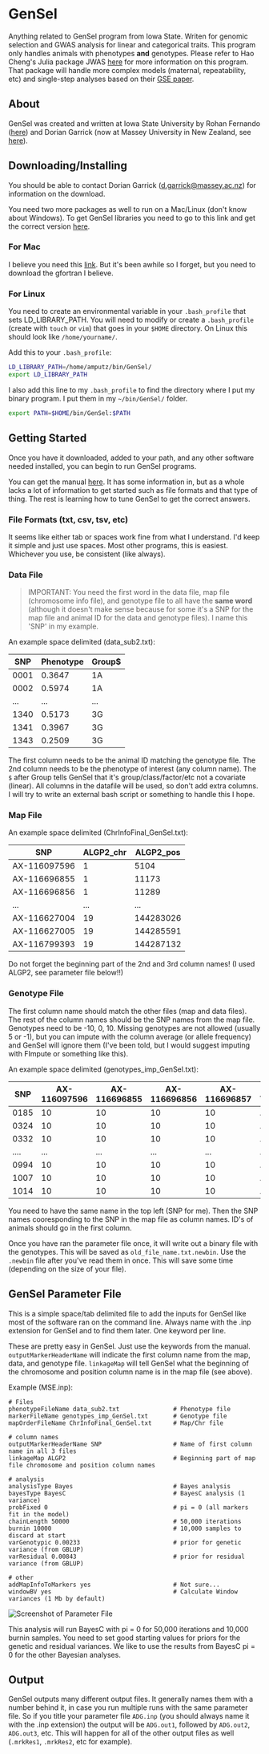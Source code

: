 # GenSel

Anything related to GenSel program from Iowa State. Writen for genomic selection and GWAS analysis for linear and categorical traits. This program only handles animals with phenotypes **and** genotypes. Please refer to Hao Cheng's Julia package JWAS [here](https://github.com/reworkhow/JWAS.jl) for more information on this program. That package will handle more complex models (maternal, repeatability, etc) and single-step analyses based on their [GSE paper](https://gsejournal.biomedcentral.com/articles/10.1186/1297-9686-46-50). 

## About

GenSel was created and written at Iowa State University by Rohan Fernando ([here](https://www.linkedin.com/in/rohan-fernando-b2123520/)) and Dorian Garrick (now at Massey University in New Zealand, see [here](https://www.linkedin.com/in/dorian-garrick-7a248667/)). 

## Downloading/Installing

You should be able to contact Dorian Garrick (d.garrick@massey.ac.nz) for information on the download. 

You need two more packages as well to run on a Mac/Linux (don't know about Windows). To get GenSel libraries you need to go to this link and get the correct version [here](https://www.dropbox.com/sh/vdaafp5v1hwc75e/AADVDWfmMnPzM18FUbhLF0bia?dl=0). 

### For Mac

I believe you need this [link](http://hpc.sourceforge.net/). But it's been awhile so I forget, but you need to download the gfortran I believe. 

### For Linux 

You need to create an environmental variable in your `.bash_profile` that sets LD_LIBRARY_PATH. You will need to modify or create a `.bash_profile` (create with `touch` or `vim`) that goes in your `$HOME` directory. On Linux this should look like `/home/yourname/`. 

Add this to your `.bash_profile`:
```bash
LD_LIBRARY_PATH=/home/amputz/bin/GenSel/
export LD_LIBRARY_PATH
```

I also add this line to my `.bash_profile` to find the directory where I put my binary program. I put them in my `~/bin/GenSel/` folder. 
```bash
export PATH=$HOME/bin/GenSel:$PATH
```

## Getting Started

Once you have it downloaded, added to your path, and any other software needed installed, you can begin to run GenSel programs. 

You can get the manual [here](https://www.biomedcentral.com/content/supplementary/1471-2105-12-186-s1.pdf). It has some information in, but as a whole lacks a lot of information to get started such as file formats and that type of thing. The rest is learning how to tune GenSel to get the correct answers. 

### File Formats (txt, csv, tsv, etc)

It seems like either tab or spaces work fine from what I understand. I'd keep it simple and just use spaces. Most other programs, this is easiest. Whichever you use, be consistent (like always). 

### Data File

> IMPORTANT: You need the first word in the data file, map file (chromosome info file), and genotype file to all have the **same word** (although it doesn't make sense because for some it's a SNP for the map file and animal ID for the data and genotype files). I name this 'SNP' in my example. 

An example space delimited (data_sub2.txt):

| SNP  | Phenotype | Group$ | 
|------| -------| ----|
| 0001 | 0.3647 | 1A  |
| 0002 | 0.5974 | 1A  |
| ...  | ...    | ... |
| 1340 | 0.5173 | 3G  |
| 1341 | 0.3967 | 3G  |
| 1343 | 0.2509 | 3G  |

The first column needs to be the animal ID matching the genotype file. The 2nd column needs to be the phenotype of interest (any column name). The `$` after Group tells GenSel that it's group/class/factor/etc not a covariate (linear). All columns in the datafile will be used, so don't add extra columns. I will try to write an external bash script or something to handle this I hope. 

### Map File

An example space delimited (ChrInfoFinal_GenSel.txt):

| SNP | ALGP2_chr | ALGP2_pos |
|--- | --- | --- |
| AX-116097596 | 1  | 5104   |
| AX-116696855 | 1  | 11173  |
| AX-116696856 | 1  | 11289  |
| ...          | ...| ...    |
| AX-116627004 | 19 | 144283026 |
| AX-116627005 | 19 | 144285591 |
| AX-116799393 | 19 | 144287132 |

Do not forget the beginning part of the 2nd and 3rd column names! (I used ALGP2, see parameter file below!!)

### Genotype File

The first column name should match the other files (map and data files). The rest of the column names should be the SNP names from the map file. Genotypes need to be -10, 0, 10. Missing genotypes are not allowed (usually 5 or -1), but you can impute with the column average (or allele frequency) and GenSel will ignore them (I've been told, but I would suggest imputing with FImpute or something like this). 

An example space delimited (genotypes_imp_GenSel.txt):

| SNP | AX-116097596 | AX-116696855 | AX-116696856 | AX-116696857 | ... |
| --- | --- | --- | --- | --- | --- |
| 0185 | 10 | 10 | 10 | 10 | ... |
| 0324 | 10 | 10 | 10 | 10 | ... |
| 0332 | 10 | 10 | 10 | 10 | ... |
| .... | ... | ... | ... | ... | ... |
| 0994 | 10 | 10 | 10 | 10 | ... |
| 1007 | 10 | 10 | 10 | 10 | ... |
| 1014 | 10 | 10 | 10 | 10 | ... |

You need to have the same name in the top left (SNP for me). Then the SNP names cooresponding to the SNP in the map file as column names. ID's of animals should go in the first column. 

Once you have ran the parameter file once, it will write out a binary file with the genotypes. This will be saved as `old_file_name.txt.newbin`. Use the `.newbin` file after you've read them in once. This will save some time (depending on the size of your file). 

## GenSel Parameter File

This is a simple space/tab delimited file to add the inputs for GenSel like most of the software ran on the command line. Always name with the .inp extension for GenSel and to find them later. One keyword per line. 

These are pretty easy in GenSel. Just use the keywords from the manual. `outputMarkerHeaderName` will indicate the first column name from the map, data, and genotype file. `linkageMap` will tell GenSel what the beginning of the chromosome and position column name is in the map file (see above). 

Example (MSE.inp):
```
# Files
phenotypeFileName data_sub2.txt               # Phenotype file
markerFileName genotypes_imp_GenSel.txt       # Genotype file
mapOrderFileName ChrInfoFinal_GenSel.txt      # Map/Chr file

# column names
outputMarkerHeaderName SNP                    # Name of first column name in all 3 files
linkageMap ALGP2                              # Beginning part of map file chromosome and position column names

# analysis
analysisType Bayes                            # Bayes analysis
bayesType BayesC                              # BayesC analysis (1 variance)
probFixed 0                                   # pi = 0 (all markers fit in the model)
chainLength 50000                             # 50,000 iterations
burnin 10000                                  # 10,000 samples to discard at start
varGenotypic 0.00233                          # prior for genetic variance (from GBLUP)
varResidual 0.00843                           # prior for residual variance (from GBLUP)

# other
addMapInfoToMarkers yes                       # Not sure...
windowBV yes                                  # Calculate Window variances (1 Mb by default)
```

![Screenshot of Parameter File](/MSE_inp.png?raw=true "Parameter file example in vim")

This analysis will run BayesC with pi = 0 for 50,000 iterations and 10,000 burnin samples. You need to set good starting values for priors for the genetic and residual variances. We like to use the results from BayesC pi = 0 for the other Bayesian analyses. 

## Output

GenSel outputs many different output files. It generally names them with a number behind it, in case you run multiple runs with the same parameter file. So if you title your parameter file `ADG.inp` (you should always name it with the .inp extension) the output will be `ADG.out1`, followed by `ADG.out2`, `ADG.out3`, etc. This will happen for all of the other output files as well (`.mrkRes1`, `.mrkRes2`, etc for example).







